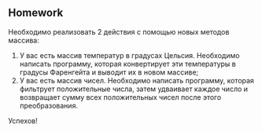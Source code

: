 ##  Homework

Необходимо реализовать 2 действия с помощью новых методов массива:

1. У вас есть массив температур в градусах Цельсия. Необходимо написать программу, которая конвертирует эти температуры в градусы Фаренгейта и выводит их в новом массиве;
2. У вас есть массив чисел. Необходимо написать программу, которая фильтрует положительные числа, затем удваивает каждое число и возвращает сумму всех положительных чисел после этого преобразования.

Успехов!